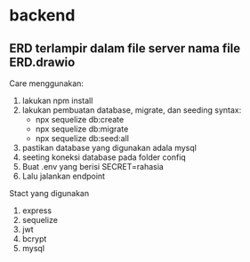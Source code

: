 # backend

## ERD terlampir dalam file server nama file ERD.drawio

Care menggunakan:
1. lakukan npm install
2. lakukan pembuatan database, migrate, dan seeding
    syntax:
    - npx sequelize db:create
    - npx sequelize db:migrate
    - npx sequelize db:seed:all
3. pastikan database yang digunakan adala mysql
4. seeting koneksi database pada folder confiq
5. Buat .env yang berisi SECRET=rahasia
6. Lalu jalankan endpoint

Stact yang digunakan
1. express
2. sequelize
3. jwt
4. bcrypt
5. mysql
